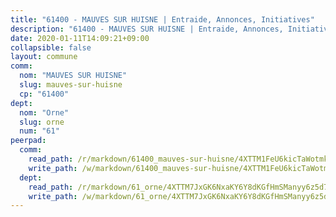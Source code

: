 ```yaml
---
title: "61400 - MAUVES SUR HUISNE | Entraide, Annonces, Initiatives"
description: "61400 - MAUVES SUR HUISNE | Entraide, Annonces, Initiatives"
date: 2020-01-11T14:09:21+09:00
collapsible: false
layout: commune
comm:
  nom: "MAUVES SUR HUISNE"
  slug: mauves-sur-huisne
  cp: "61400"
dept:
  nom: "Orne"
  slug: orne
  num: "61"
peerpad:
  comm:
    read_path: /r/markdown/61400_mauves-sur-huisne/4XTTM1FeU6kicTaWotmkwCQCKCD95FmV3X8cyK7qXqnvp9j3Q
    write_path: /w/markdown/61400_mauves-sur-huisne/4XTTM1FeU6kicTaWotmkwCQCKCD95FmV3X8cyK7qXqnvp9j3Q-K3TgUmdt8DALaDaN9yrwBfzQ6BuiEJzSyeYGmx5EBjvVccadBbou6SVTUkq9T1HPEGNadczXiurEFBd5xcueKoiXK7Z9Ukky68xvSAVdZ4DLncg1Bogw6iKmua9QN7cZ3iyTDzdQ
  dept:
    read_path: /r/markdown/61_orne/4XTTM7JxGK6NxaKY6Y8dKGfHmSManyy6z5d78TaTcUn3zJjy6
    write_path: /w/markdown/61_orne/4XTTM7JxGK6NxaKY6Y8dKGfHmSManyy6z5d78TaTcUn3zJjy6-K3TgUN9f9h2Fmk7w15QXNPtmJYWWDYEB4sLb6BW46ErzRh2NG4TmnnXd3GJfJ3dVSNBE8WudjKbLAy4CD2mQTtYeoUAUzvKztzGsCxcQ4ezpe7WGMgkNubsBkL3vV47Zushr5DqN
---
```



